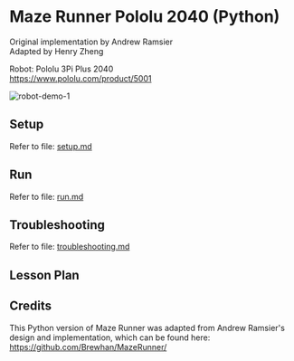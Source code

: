 # Maze Runner Pololu 2040 (Python)
Original implementation by Andrew Ramsier <br />
Adapted by Henry Zheng <br />

Robot: Pololu 3Pi Plus 2040 <br/>
https://www.pololu.com/product/5001

![robot-demo-1](https://github.com/user-attachments/assets/41a8717f-f941-4356-b65a-284d3fe1b028)


## Setup

Refer to file: [setup.md](docs/setup.md)


## Run

Refer to file: [run.md](docs/run.md)


## Troubleshooting
Refer to file: [troubleshooting.md](docs/troubleshooting.md)

## Lesson Plan




## Credits
This Python version of Maze Runner was adapted from Andrew Ramsier's design and implementation, which can be found here: https://github.com/Brewhan/MazeRunner/
